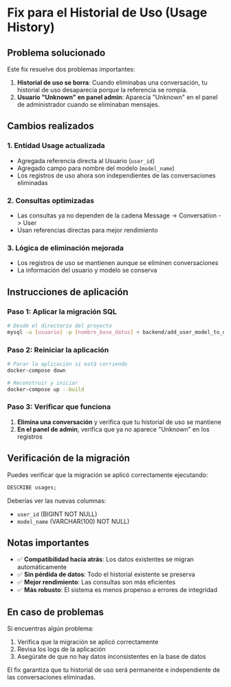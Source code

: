 # Fix para el Historial de Uso (Usage History)

## Problema solucionado

Este fix resuelve dos problemas importantes:

1. **Historial de uso se borra**: Cuando eliminabas una conversación, tu historial de uso desaparecía porque la referencia se rompía.
2. **Usuario "Unknown" en panel admin**: Aparecía "Unknown" en el panel de administrador cuando se eliminaban mensajes.

## Cambios realizados

### 1. Entidad Usage actualizada
- Agregada referencia directa al Usuario (`user_id`)
- Agregado campo para nombre del modelo (`model_name`)
- Los registros de uso ahora son independientes de las conversaciones eliminadas

### 2. Consultas optimizadas
- Las consultas ya no dependen de la cadena Message -> Conversation -> User
- Usan referencias directas para mejor rendimiento

### 3. Lógica de eliminación mejorada
- Los registros de uso se mantienen aunque se eliminen conversaciones
- La información del usuario y modelo se conserva

## Instrucciones de aplicación

### Paso 1: Aplicar la migración SQL

```bash
# Desde el directorio del proyecto
mysql -u [usuario] -p [nombre_base_datos] < backend/add_user_model_to_usage.sql
```

### Paso 2: Reiniciar la aplicación

```bash
# Parar la aplicación si está corriendo
docker-compose down

# Reconstruir y iniciar
docker-compose up --build
```

### Paso 3: Verificar que funciona

1. **Elimina una conversación** y verifica que tu historial de uso se mantiene
2. **En el panel de admin**, verifica que ya no aparece "Unknown" en los registros

## Verificación de la migración

Puedes verificar que la migración se aplicó correctamente ejecutando:

```sql
DESCRIBE usages;
```

Deberías ver las nuevas columnas:
- `user_id` (BIGINT NOT NULL)
- `model_name` (VARCHAR(100) NOT NULL)

## Notas importantes

- ✅ **Compatibilidad hacia atrás**: Los datos existentes se migran automáticamente
- ✅ **Sin pérdida de datos**: Todo el historial existente se preserva
- ✅ **Mejor rendimiento**: Las consultas son más eficientes
- ✅ **Más robusto**: El sistema es menos propenso a errores de integridad

## En caso de problemas

Si encuentras algún problema:

1. Verifica que la migración se aplicó correctamente
2. Revisa los logs de la aplicación
3. Asegúrate de que no hay datos inconsistentes en la base de datos

El fix garantiza que tu historial de uso será permanente e independiente de las conversaciones eliminadas. 